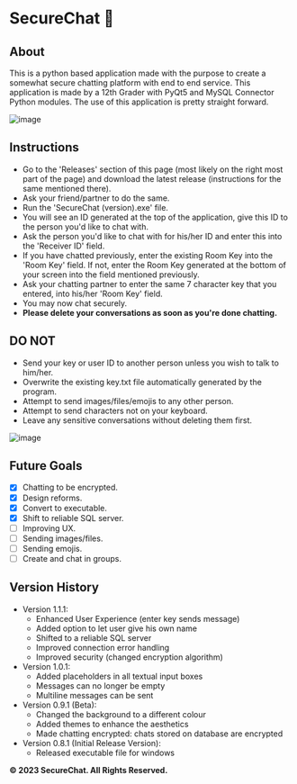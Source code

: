 # SecureChat 💬
## About
This is a python based application made with the purpose to create a somewhat secure chatting platform with end to end service. This application is made by 
a 12th Grader with PyQt5 and MySQL Connector Python modules. The use of this application is pretty straight forward.


![image](https://github.com/Faizaan-Nasir/SecureChat/assets/82143161/8e8feff4-f6ff-4f37-9b24-c0bb7c243b21)
## Instructions
- Go to the 'Releases' section of this page (most likely on the right most part of the page) and download the latest release (instructions for the same mentioned there).
- Ask your friend/partner to do the same.
- Run the 'SecureChat (version).exe' file.
- You will see an ID generated at the top of the application, give this ID to the person you'd like to chat with.
- Ask the person you'd like to chat with for his/her ID and enter this into the 'Receiver ID' field.
- If you have chatted previously, enter the existing Room Key into the 'Room Key' field. If not, enter the Room Key generated at the bottom of your screen into the field mentioned previously.
- Ask your chatting partner to enter the same 7 character key that you entered, into his/her 'Room Key' field.
- You may now chat securely.
- **Please delete your conversations as soon as you're done chatting.**


## DO NOT
- Send your key or user ID to another person unless you wish to talk to him/her.
- Overwrite the existing key.txt file automatically generated by the program.
- Attempt to send images/files/emojis to any other person.
- Attempt to send characters not on your keyboard.
- Leave any sensitive conversations without deleting them first.


![image](https://github.com/Faizaan-Nasir/SecureChat/assets/82143161/70a31897-b61a-440f-92b9-c8f0f9751c1a)
## Future Goals 
- [x] Chatting to be encrypted.
- [x] Design reforms.
- [x] Convert to executable.
- [x] Shift to reliable SQL server.
- [ ] Improving UX.
- [ ] Sending images/files.
- [ ] Sending emojis.
- [ ] Create and chat in groups.

## Version History
- Version 1.1.1:
    - Enhanced User Experience (enter key sends message)
    - Added option to let user give his own name
    - Shifted to a reliable SQL server
    - Improved connection error handling
    - Improved security (changed encryption algorithm)
- Version 1.0.1:
    - Added placeholders in all textual input boxes
    - Messages can no longer be empty
    - Multiline messages can be sent
- Version 0.9.1 (Beta):
    - Changed the background to a different colour
    - Added themes to enhance the aesthetics
    - Made chatting encrypted: chats stored on database are encrypted
- Version 0.8.1 (Initial Release Version):
    - Released executable file for windows

**© 2023 SecureChat. All Rights Reserved.**
